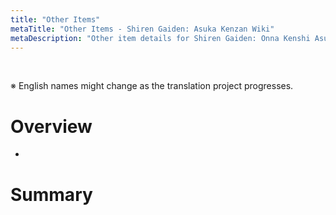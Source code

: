 ```yaml
---
title: "Other Items"
metaTitle: "Other Items - Shiren Gaiden: Asuka Kenzan Wiki"
metaDescription: "Other item details for Shiren Gaiden: Onna Kenshi Asuka Kenzan!"
---
```


<br/>

<span class="redText">※ English names might change as the translation project progresses.</span>

# Overview

- 

# Summary
